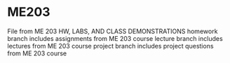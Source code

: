 # ME203
File from ME 203
HW, LABS, AND CLASS DEMONSTRATIONS
homework branch includes assignments from ME 203 course
lecture branch includes lectures from ME 203 course
project branch includes project questions from ME 203 course
